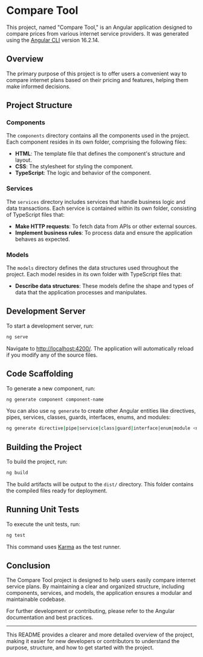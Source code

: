 # Compare Tool

This project, named "Compare Tool," is an Angular application designed to compare prices from various internet service providers. It was generated using the [Angular CLI](https://github.com/angular/angular-cli) version 16.2.14.

## Overview

The primary purpose of this project is to offer users a convenient way to compare internet plans based on their pricing and features, helping them make informed decisions.

## Project Structure

### Components

The `components` directory contains all the components used in the project. Each component resides in its own folder, comprising the following files:
- **HTML**: The template file that defines the component's structure and layout.
- **CSS**: The stylesheet for styling the component.
- **TypeScript**: The logic and behavior of the component.

### Services

The `services` directory includes services that handle business logic and data transactions. Each service is contained within its own folder, consisting of TypeScript files that:
- **Make HTTP requests**: To fetch data from APIs or other external sources.
- **Implement business rules**: To process data and ensure the application behaves as expected.

### Models

The `models` directory defines the data structures used throughout the project. Each model resides in its own folder with TypeScript files that:
- **Describe data structures**: These models define the shape and types of data that the application processes and manipulates.

## Development Server

To start a development server, run:

```bash
ng serve
```

Navigate to [http://localhost:4200/](http://localhost:4200/). The application will automatically reload if you modify any of the source files.

## Code Scaffolding

To generate a new component, run:

```bash
ng generate component component-name
```

You can also use `ng generate` to create other Angular entities like directives, pipes, services, classes, guards, interfaces, enums, and modules:

```bash
ng generate directive|pipe|service|class|guard|interface|enum|module <name>
```

## Building the Project

To build the project, run:

```bash
ng build
```

The build artifacts will be output to the `dist/` directory. This folder contains the compiled files ready for deployment.

## Running Unit Tests

To execute the unit tests, run:

```bash
ng test
```

This command uses [Karma](https://karma-runner.github.io) as the test runner.

## Conclusion

The Compare Tool project is designed to help users easily compare internet service plans. By maintaining a clear and organized structure, including components, services, and models, the application ensures a modular and maintainable codebase.

For further development or contributing, please refer to the Angular documentation and best practices.

---

This README provides a clearer and more detailed overview of the project, making it easier for new developers or contributors to understand the purpose, structure, and how to get started with the project.
